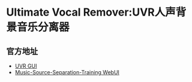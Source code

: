 # Ultimate Vocal Remover:UVR人声背景音乐分离器
## 官方地址
- [UVR GUI](https://github.com/Anjok07/ultimatevocalremovergui)
- [Music-Source-Separation-Training WebUI](https://github.com/SUC-DriverOld/MSST-WebUI)